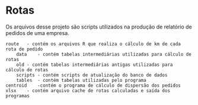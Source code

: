 Rotas
=====
	
Os arquivos desse projeto são scripts utilizados na produção de relatório de pedidos de uma empresa.

	route	- contém os arquivos R que realiza o cálculo de km de cada rota de pedido
		data	- contém tabelas intermediárias utilizadas para cálculo de rotas
		old	- contém tabelas intermediárias antigas utilizadas para cálculo de rotas
		scripts	- contém scripts de atualização do banco de dados
		tables	- contém tabelas utilizadas pelo programa
	centroid	-contém o programa de cálculo de dispersão dos pedidos
	xlsx	- contém arquivo cache de rotas calculadas e saída dos programas
